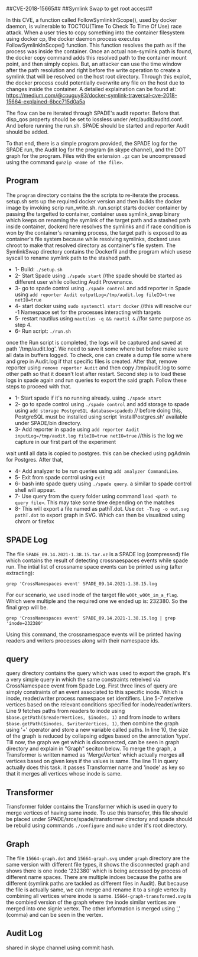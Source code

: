 ##CVE-2018-15665##
##Symlink Swap to get root acces##

In this CVE, a function called FollowSymlinkInScope(), used by docker daemon, is vulnerable to TOCTOU(Time To Check To Time Of Use) race attack. When a user tries to copy something into the container filesystem using docker cp, the docker daemon process executes FollowSymlinkInScope() function. This function resolves the path as if the process was inside the container. Once an actual non-symlink path is found, the docker copy command adds this resolved path to the container mount point, and then simply copies. But, an attacker can use the time window after the path resolution and right before the write operation to create a symlink that will be resolved on the host root directory. Through this exploit, the docker process could potentially overwrite any file on the host due to changes inside the container. A detailed explaination can be found at: https://medium.com/@cpuguy83/docker-symlink-traversal-cve-2018-15664-explained-6bcc715d0a5a


The flow can be re iterated through SPADE's audit reporter. Before that. disp_qos property should be set to lossless under /etc/audit/auditd.conf. And before running the run.sh. SPADE should be started and reporter Audit should be added. 

To that end, there is a simple program provided, the SPADE log for the SPADE run, the Audit log for the program (in skype channel), and the DOT graph for the program. Files with the extension `.gz` can be uncompressed using the command `gunzip <name of the file>`.

## Program ##

The `program` directory contains the the scripts to re-iterate the process. setup.sh sets up the required docker version and then builds the docker image by invoking scrip run_write.sh. run.script starts docker container by passing the targetted to container, container uses symlink_swap binary which keeps on renaming the symlink of the target path and a stashed path inside container, dockerd here resolves the symlinks and if race condition is won by the container's renaming process, the target path is exposed to as container's file system because while resolving symlinks, dockerd uses chroot to make that resolved directory as container's file system. The SymlinkSwap directory contains the Dockerfil and the program which usese syscall to rename symlink path to the stashed path.

* 1- Build: `./setup.sh`
* 2- Start Spade using `./spade start` //the spade should be started as different user while collecting Audit Provenance.
* 3- go to spade control using `./spade control` and add reporter in Spade using `add reporter Audit outputLog=/tmp/audit.log fileIO=true netIO=true`
* 4- start docker using `sudo systemctl start docker` //this will resolve our -1 Namespace set for the processes interacting with targets
* 5- restart nautilus using `nautilus -q && nautil &` //for same purpose as step 4.
* 6- Run script: `./run.sh`

once the Run script is completed, the logs will be captured and saved at path '/tmp/audit.log'. We need to save it some where but before make sure all data in buffers logged. To check, one can create a dump file some where and grep in Audit.log if that specific files is created. After that, remove reporter using `remove reporter Audit` and then copy /tmp/audit.log to some other path so that it doesn't lost after restart. Second step is to load these logs in spade again and run queries to export the said graph. Follow these steps to proceed with that.

* 1- Start spade if it's no running already. using `./spade start` 
* 2- go to spade control using `./spade control` and add storage to spade using `add storage PostgreSQL database=spadedb` // before doing this, PostgreSQL must be installed using script 'installPostgres.sh' available under SPADE/bin directory. 
* 3- Add reporter in spade using `add reporter Audit inputLog=/tmp/audit.log fileIO=true netIO=true` //this is the log we capture in our first part of the experiment

wait until all data is copied to postgres. this can be checked using pgAdmin for Postgres. After that, 

* 4- Add analyzer to be run queries using `add analyzer CommandLine`. 
* 5- Exit from spade control using `exit`
* 6- bash into spade query using `./spade query`. a similar to spade control shell will appear. 
* 7- Use query from the query folder using command `load <path to query file>`. This may take some time depending on the matches
* 8- This will export a file named as pathT.dot. Use `dot -Tsvg -o out.svg pathT.dot` to export graph in SVG. Which can then be visualized using chrom or firefox

## SPADE Log ##

The file `SPADE_09.14.2021-1.38.15.tar.xz` is a SPADE log (compressed) file which contains the result of detecting crossnaespaces events while spade run. The intial list of crossname space events can be printed using (after extracting):

`grep 'CrossNamespaces event' SPADE_09.14.2021-1.38.15.log`

For our scenario, we used inode of the target file `w00t_w00t_im_a_flag`. Which were multiple and the required one we ended up is: 232380. So the final grep will be. 

`grep 'CrossNamespaces event' SPADE_09.14.2021-1.38.15.log | grep 'inode=232380'`

Using this command, the crossnamespace events will be printed having readers and writers processes along with their namespace ids. 

## query ##
query directory contains the query which was used to export the graph. It's a very simple query in which the same constraints retreived via CrossNamespace event from Spade Log. First three lines of query are simply constraints of an event associated to this specific inode. Which is inode, reader/writer process namespace set identifiers. Line 5-7 reterive vertices based on the relevant conditions specified for inode/reader/writers. Line 9 fetches paths from readers to inode using `$base.getPath($readerVertices, $inodes, 1)` and from inode to writers ` $base.getPath($inodes, $writerVertices, 1)`, then combine the graph using '+' operator and store a new variable called paths. In line 10, the size of the graph is reduced by collapsing edges based on the annotation 'type'. Till now, the graph we get which is disconnected, can be seen in graph directory and explain in "Graph" seciton below. To merge the graph, a Transformer is written named as 'MergeVertex' which actually merges all vertices based on given keys if the values is same. The line 11 in query actually does this task. it passes Transformer name and 'inode' as key so that it merges all vertices whose inode is same. 

## Transformer ##
Transformer folder contains the Transformer which is used in query to merge vertices of having same inode. To use this transofer, this file should be placed under SPADE/srce/spade/transformer directory and spade should be rebuild using commands `./configure` and `make` under it's root directory. 

## Graph ##

The file `15664-graph.dot` and `15664-graph.svg` under `graph` directory are the same version with different file types, it shows the disconnected graph and shows there is one inode '232380' which is being accessed by process of different name spaces. There are multiple indoes because the paths are different (symlink paths are tackled as different files in Audit). But because the file is actually same, we can merge and rename it to a single vertex by combining all vertices where inode is same.  `15664-graph-transformed.svg` is the combied version of the graph where the inode similar vertices are merged into one signle vertex. The other information is merged using ',' (comma) and can be seen in the vertex. 

## Audit Log ##

shared in skype channel using commit hash. 
